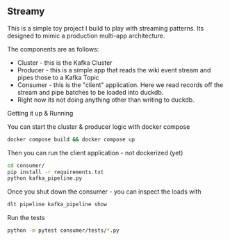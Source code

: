 ## Streamy
This is a simple toy project I build to play with streaming patterns. Its designed to mimic a production multi-app architecture. 

The components are as follows:
- Cluster - this is the Kafka Cluster
- Producer - this is a simple app that reads the wiki event stream and pipes those to a Kafka Topic
- Consumer - this is the "client" application. Here we read records off the stream and pipe batches to be loaded into duckdb. 
- Right now its not doing anything other than writing to duckdb. 

Getting it up & Running

You can start the cluster & producer logic with docker compose
```bash
docker compose build && docker compose up
```

Then you can run the client application - not dockerized (yet)

```bash
cd consumer/
pip install -r requirements.txt
python kafka_pipeline.py
```

Once you shut down the consumer - you can inspect the loads with

```bash
dlt pipeline kafka_pipeline show
```


Run the tests

```bash
python -m pytest consumer/tests/*.py
```